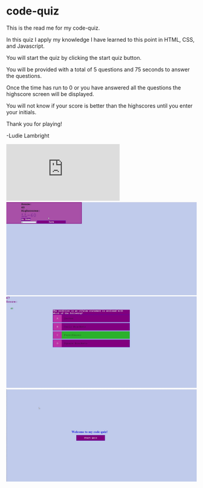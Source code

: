 # code-quiz
This is the read me for my code-quiz.

In this quiz I apply my knowledge I have learned to this point in HTML, CSS, and Javascript.

You will start the quiz by clicking the start quiz button.

You will be provided with a total of 5 questions and 75 seconds to answer the questions.

Once the time has run to 0 or you have answered all the questions the highscore screen will be displayed.

You will not know if your score is better than the highscores until you enter your initials.

Thank you for playing! 

-Ludie Lambright

![code-quiz deployed](https://veidul.github.io/code-quiz/index.html)
![Deployed screenshot highscore](assets\pictures\hscore-screen.jpg)
![Deployed screenshot question](assets\pictures\question.jpg)
![Deployed screenshot start-quiz](assets\pictures\start-quiz.jpg)